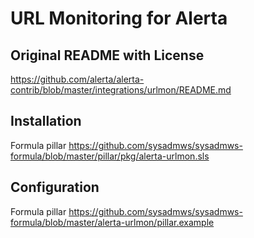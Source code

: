 URL Monitoring for Alerta
=========================

Original README with License
----------------------------
https://github.com/alerta/alerta-contrib/blob/master/integrations/urlmon/README.md

Installation
------------
Formula pillar https://github.com/sysadmws/sysadmws-formula/blob/master/pillar/pkg/alerta-urlmon.sls

Configuration
-------------
Formula pillar https://github.com/sysadmws/sysadmws-formula/blob/master/alerta-urlmon/pillar.example
